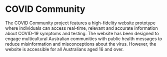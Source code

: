 # COVID Community
The COVID Community project features a high-fidelity website prototype where individuals can access real-time, relevant and accurate information about COVID-19 symptoms and testing. The website has been designed to engage multicultural Australian communities with public health messages to reduce misinformation and misconceptions about the virus. However, the website is accessible for all Australians aged 16 and over.
